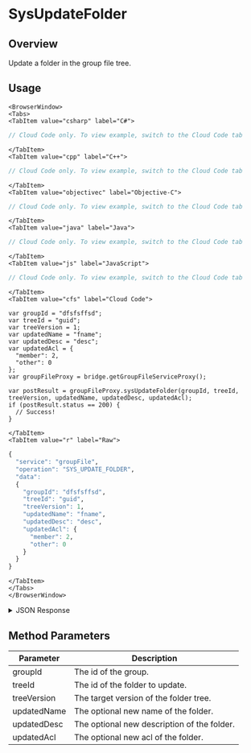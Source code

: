 # SysUpdateFolder
## Overview
Update a folder in the group file tree.

<PartialServop service_name="groupFile" operation_name="SYS_UPDATE_FOLDER" />

## Usage

```mdx-code-block
<BrowserWindow>
<Tabs>
<TabItem value="csharp" label="C#">
```

```csharp
// Cloud Code only. To view example, switch to the Cloud Code tab
```

```mdx-code-block
</TabItem>
<TabItem value="cpp" label="C++">
```

```cpp
// Cloud Code only. To view example, switch to the Cloud Code tab
```

```mdx-code-block
</TabItem>
<TabItem value="objectivec" label="Objective-C">
```

```objectivec
// Cloud Code only. To view example, switch to the Cloud Code tab
```

```mdx-code-block
</TabItem>
<TabItem value="java" label="Java">
```

```java
// Cloud Code only. To view example, switch to the Cloud Code tab
```

```mdx-code-block
</TabItem>
<TabItem value="js" label="JavaScript">
```

```javascript
// Cloud Code only. To view example, switch to the Cloud Code tab
```

```mdx-code-block
</TabItem>
<TabItem value="cfs" label="Cloud Code">
```

```cfscript
var groupId = "dfsfsffsd";
var treeId = "guid";
var treeVersion = 1;
var updatedName = "fname";
var updatedDesc = "desc";
var updatedAcl = {
  "member": 2,
  "other": 0
};
var groupFileProxy = bridge.getGroupFileServiceProxy();

var postResult = groupFileProxy.sysUpdateFolder(groupId, treeId, treeVersion, updatedName, updatedDesc, updatedAcl);
if (postResult.status == 200) {
  // Success!
}
```

```mdx-code-block
</TabItem>
<TabItem value="r" label="Raw">
```

```r
{
  "service": "groupFile",
  "operation": "SYS_UPDATE_FOLDER",
  "data":
  {
    "groupId": "dfsfsffsd",
    "treeId": "guid",
    "treeVersion": 1,
    "updatedName": "fname",
    "updatedDesc": "desc",
    "updatedAcl": {
      "member": 2,
      "other": 0
    }
  }
}
```

```mdx-code-block
</TabItem>
</Tabs>
</BrowserWindow>
```

<details>
<summary>JSON Response</summary>

```json
{
  "data": {
    "groupId": "2bf538d1-19ea-4e14-9862-f979215e09b7",
    "groupFileTree": {
      "treeVersion": 8,
      "tree": [
        {
          "treeId": "59533e64-abc0-4f04-976b-8f395073ea2e",
          "children": [
            {
              "treeId": "d9e937cc-750f-4414-962c-838f1af3f34a",
              "children": null,
              "name": "gpath",
              "acl": {
                "member": 2,
                "other": 0
              },
              "type": "Folder",
              "ownerId": null,
              "desc": "desc"
            }
          ],
          "name": "gpath",
          "acl": {
            "member": 2,
            "other": 0
          },
          "type": "Folder",
          "ownerId": null,
          "desc": ""
        },
        {
          "treeId": "97446e50-4e02-49f6-8c86-807137620249",
          "children": [
            {
              "treeId": "625ab492-fad9-4aa6-b174-50ac4344de81",
              "children": null,
              "name": "subfoldername",
              "acl": {
                "member": 2,
                "other": 0
              },
              "type": "Folder",
              "ownerId": null,
              "desc": "subfolderdesc"
            }
          ],
          "name": "foldername",
          "acl": {
            "member": 2,
            "other": 0
          },
          "type": "Folder",
          "ownerId": null,
          "desc": "folderdesc"
        },
        {
          "treeId": "4baff7ed-c5ce-4058-b4d9-2ef04a662ceb",
          "children": [
            {
              "treeId": "40479c72-b46b-4c05-902c-239ada116acd",
              "children": null,
              "name": "foldernewname",
              "acl": {
                "member": 1,
                "other": 0
              },
              "type": "Folder",
              "ownerId": null,
              "desc": ""
            }
          ],
          "name": "subfoldername",
          "acl": {
            "member": 2,
            "other": 0
          },
          "type": "Folder",
          "ownerId": null,
          "desc": ""
        }
      ],
      "acl": {
        "member": 2,
        "other": 0
      }
    }
  },
  "status": 200
}
```
</details>

## Method Parameters
Parameter | Description
--------- | -----------
groupId | The id of the group.
treeId | The id of the folder to update.
treeVersion | The target version of the folder tree.
updatedName | The optional new name of the folder.
updatedDesc | The optional new description of the folder.
updatedAcl | The optional new acl of the folder.


